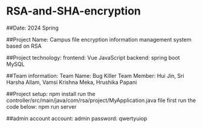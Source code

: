# RSA-and-SHA-encryption

##Date: 
2024 Spring

##Project Name:
Campus file encryption information management system based on RSA

##Project technology: 
frontend: Vue JavaScript
backend: spring boot MySQL

##Team information: 
Team Name: Bug Killer
Team Member:
Hui Jin, 
Sri Harsha Allam, 
Vamsi Krishna Meka, 
Hrushika Papani

##Project setup:
npm install
run the controller/src/main/java/com/rsa/project/MyApplication.java file first
run the code below:
npm run server

##admin account
account: admin
password: qwertyuiop
